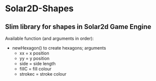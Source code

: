 # Solar2D-Shapes
Slim library for shapes in Solar2d Game Engine
---
Available function (and arguments in order):  
* newHexagon() to create hexagons; arguments
  * xx = x position
  * yy = y position
  * side = side length
  * fillC = fill colour
  * strokec = stroke colour
